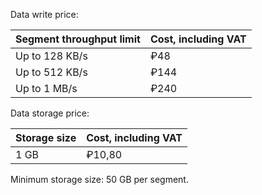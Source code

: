 Data write price:

| Segment throughput limit | Cost, including VAT |
| --- | --- |
| Up to 128 KB/s | ₽48 |
| Up to 512 KB/s | ₽144 |
| Up to 1 MB/s | ₽240 |

Data storage price:

| Storage size | Cost, including VAT |
| --- | --- |
| 1 GB | ₽10,80 |

Minimum storage size: 50 GB per segment.
